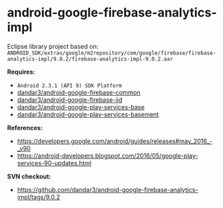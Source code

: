 # android-google-firebase-analytics-impl

Eclipse library project based on:<br/>
`ANDROID_SDK/extras/google/m2repository/com/google/firebase/firebase-analytics-impl/9.0.2/firebase-analytics-impl-9.0.2.aar`

**Requires:**
- `Android 2.3.1 (API 9) SDK Platform`
- [dandar3/android-google-firebase-common](https://github.com/dandar3/android-google-firebase-common)
- [dandar3/android-google-firebase-iid](https://github.com/dandar3/android-google-firebase-iid)
- [dandar3/android-google-play-services-base](https://github.com/dandar3/android-google-play-services-base)
- [dandar3/android-google-play-services-basement](https://github.com/dandar3/android-google-play-services-basement)

**References:**
- https://developers.google.com/android/guides/releases#may_2016_-_v90
- https://android-developers.blogspot.com/2016/05/google-play-services-90-updates.html

**SVN checkout:**
- https://github.com/dandar3/android-google-firebase-analytics-impl/tags/9.0.2
